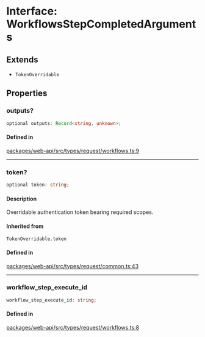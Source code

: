 # Interface: WorkflowsStepCompletedArguments

## Extends

- `TokenOverridable`

## Properties

### outputs?

```ts
optional outputs: Record<string, unknown>;
```

#### Defined in

[packages/web-api/src/types/request/workflows.ts:9](https://github.com/slackapi/node-slack-sdk/blob/7b348598b763c2b7545d1042b5f0429775cfa62c/packages/web-api/src/types/request/workflows.ts#L9)

***

### token?

```ts
optional token: string;
```

#### Description

Overridable authentication token bearing required scopes.

#### Inherited from

`TokenOverridable.token`

#### Defined in

[packages/web-api/src/types/request/common.ts:43](https://github.com/slackapi/node-slack-sdk/blob/7b348598b763c2b7545d1042b5f0429775cfa62c/packages/web-api/src/types/request/common.ts#L43)

***

### workflow\_step\_execute\_id

```ts
workflow_step_execute_id: string;
```

#### Defined in

[packages/web-api/src/types/request/workflows.ts:8](https://github.com/slackapi/node-slack-sdk/blob/7b348598b763c2b7545d1042b5f0429775cfa62c/packages/web-api/src/types/request/workflows.ts#L8)
